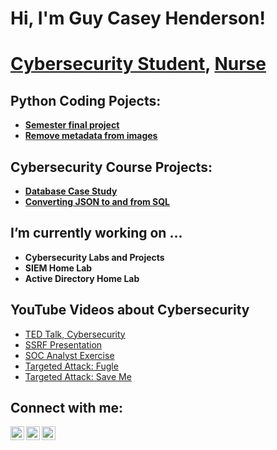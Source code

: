 # Hi, I'm Guy Casey Henderson!

 # <a href="https://github.com/serraphx">Cybersecurity Student</a>, <a href="https://www.linkedin.com/in/guy-casey-henderson/">Nurse</a>

## Python Coding Pojects:

- **[Semester final project](https://github.com/serraphx/Weather-Project-FD)**
- **[Remove metadata from images](https://github.com/serraphx/Remove-image-metadata)**

## Cybersecurity Course Projects:

- **[Database Case Study](https://github.com/serraphx/Database-Case-Study)**
- **[Converting JSON to and from SQL](https://github.com/serraphx/Converting-JSON-to-and-from-SQL)**

## I’m currently working on ...

- **Cybersecurity Labs and Projects**
- **SIEM Home Lab**
- **Active Directory Home Lab**
 

## YouTube Videos about Cybersecurity

- [TED Talk, Cybersecurity](https://youtu.be/0QyWobuFziU)
- [SSRF Presentation](https://youtu.be/ARnz6OHdORg)
- [SOC Analyst Exercise](https://youtu.be/Uo24MzD8JCs)
- [Targeted Attack: Fugle](https://youtu.be/mZlOfXQJOLU)
- [Targeted Attack: Save Me](https://youtu.be/F1XJFQXIbUs)

## Connect with me:

[<img align="left" alt="GuyCaseyHenderson | YouTube" width="22px" src="https://cdn.jsdelivr.net/npm/simple-icons@13.5.0/icons/youtube.svg" />][youtube]
[<img align="left" alt="GuyCaseyHenderson | Twitter" width="22px" src="https://cdn.jsdelivr.net/npm/simple-icons@13.5.0/icons/x.svg" />][x]
[<img align="left" alt="GuyCaseyHenderson | LinkedIn" width="22px" src="https://cdn.jsdelivr.net/npm/simple-icons@13.5.0/icons/linkedin.svg" />][linkedin]

[x]: https://twitter.com/serraphx
[youtube]: https://www.youtube.com/@GuyHenderson
[linkedin]: www.linkedin.com/in/guy-casey-henderson/

